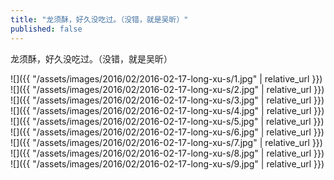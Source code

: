 ```yaml
---
title: "龙须酥，好久没吃过。（没错，就是吴昕）"
published: false
---
```

龙须酥，好久没吃过。（没错，就是吴昕）



![]({{ "/assets/images/2016/02/2016-02-17-long-xu-s/1.jpg" | relative_url }})
![]({{ "/assets/images/2016/02/2016-02-17-long-xu-s/2.jpg" | relative_url }})
![]({{ "/assets/images/2016/02/2016-02-17-long-xu-s/3.jpg" | relative_url }})
![]({{ "/assets/images/2016/02/2016-02-17-long-xu-s/4.jpg" | relative_url }})
![]({{ "/assets/images/2016/02/2016-02-17-long-xu-s/5.jpg" | relative_url }})
![]({{ "/assets/images/2016/02/2016-02-17-long-xu-s/6.jpg" | relative_url }})
![]({{ "/assets/images/2016/02/2016-02-17-long-xu-s/7.jpg" | relative_url }})
![]({{ "/assets/images/2016/02/2016-02-17-long-xu-s/8.jpg" | relative_url }})
![]({{ "/assets/images/2016/02/2016-02-17-long-xu-s/9.jpg" | relative_url }})
